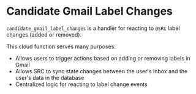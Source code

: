 # Candidate Gmail Label Changes

`candidate_gmail_label_changes` is a handler for reacting to `@SRC` label changes (added or removed).

This cloud function serves many purposes:

- Allows users to trigger actions based on adding or removing labels in Gmail
- Allows SRC to sync state changes between the user's inbox and the user's data in the database
- Centralized logic for reacting to label change events

